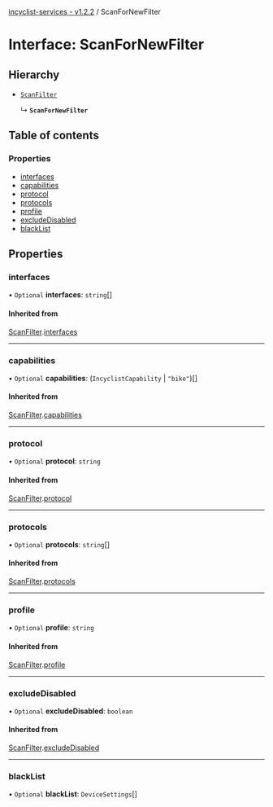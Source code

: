 [incyclist-services - v1.2.2](../README.md) / ScanForNewFilter

# Interface: ScanForNewFilter

## Hierarchy

- [`ScanFilter`](ScanFilter.md)

  ↳ **`ScanForNewFilter`**

## Table of contents

### Properties

- [interfaces](ScanForNewFilter.md#interfaces)
- [capabilities](ScanForNewFilter.md#capabilities)
- [protocol](ScanForNewFilter.md#protocol)
- [protocols](ScanForNewFilter.md#protocols)
- [profile](ScanForNewFilter.md#profile)
- [excludeDisabled](ScanForNewFilter.md#excludedisabled)
- [blackList](ScanForNewFilter.md#blacklist)

## Properties

### interfaces

• `Optional` **interfaces**: `string`[]

#### Inherited from

[ScanFilter](ScanFilter.md).[interfaces](ScanFilter.md#interfaces)

___

### capabilities

• `Optional` **capabilities**: (`IncyclistCapability` \| ``"bike"``)[]

#### Inherited from

[ScanFilter](ScanFilter.md).[capabilities](ScanFilter.md#capabilities)

___

### protocol

• `Optional` **protocol**: `string`

#### Inherited from

[ScanFilter](ScanFilter.md).[protocol](ScanFilter.md#protocol)

___

### protocols

• `Optional` **protocols**: `string`[]

#### Inherited from

[ScanFilter](ScanFilter.md).[protocols](ScanFilter.md#protocols)

___

### profile

• `Optional` **profile**: `string`

#### Inherited from

[ScanFilter](ScanFilter.md).[profile](ScanFilter.md#profile)

___

### excludeDisabled

• `Optional` **excludeDisabled**: `boolean`

#### Inherited from

[ScanFilter](ScanFilter.md).[excludeDisabled](ScanFilter.md#excludedisabled)

___

### blackList

• `Optional` **blackList**: `DeviceSettings`[]
